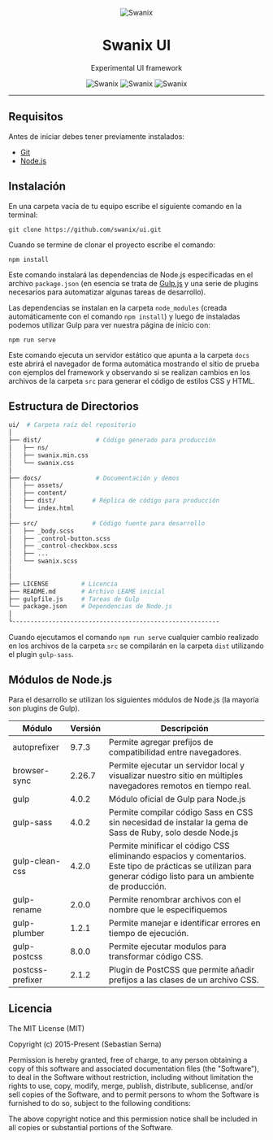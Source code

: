 <p align="center">
    <img alt="Swanix" title="Swanix UI" src="https://swanix.org/assets/images/apple-touch-icon.png">
</p>
<h1 align="center"> Swanix UI </h1>
<p align="center">
    Experimental UI framework
</p>

<p align="center">
    <img alt="Swanix" title="Swanix Brand" src="https://img.shields.io/badge/status-beta-mediumpurple">
    <img alt="Swanix" title="Swanix Brand" src="https://img.shields.io/badge/version-v0.3.6-blue">
    <img alt="Swanix" title="Swanix Brand" src="https://img.shields.io/github/license/swanix/ui?color=blue">
</p>


---

## Requisitos

Antes de iniciar debes tener previamente instalados:

- [Git](https://git-scm.com/)
- [Node.js](https://nodejs.org/)

## Instalación

En una carpeta vacía de tu equipo escribe el siguiente comando en la terminal:

```
git clone https://github.com/swanix/ui.git
```

Cuando se termine de clonar el proyecto escribe el comando:

```
npm install
```
Este comando instalará las dependencias de Node.js especificadas en el archivo `package.json` (en esencia se trata de [Gulp.js](http://gulpjs.com/) y una serie de plugins necesarios para automatizar algunas tareas de desarrollo).

Las dependencias se instalan en la carpeta `node_modules` (creada automáticamente con el comando `npm install`) y luego de instaladas podemos utilizar Gulp para ver nuestra página de inicio con:

```
npm run serve
```
Este comando ejecuta un servidor estático que apunta a la carpeta `docs` este abrirá el navegador de forma automática mostrando el sitio de prueba con ejemplos del framework y observando si se realizan cambios en los archivos de la carpeta `src` para generar el código de estilos CSS y HTML.

## Estructura de Directorios

```sh
ui/  # Carpeta raíz del repositorio
│
├── dist/               # Código generado para producción         
│   ├── ns/  
│   ├── swanix.min.css    
│   └── swanix.css
│
├── docs/               # Documentación y demos     
│   ├── assets/
│   ├── content/
│   ├── dist/          # Réplica de código para producción
│   └── index.html
│       
├── src/               # Código fuente para desarrollo      
│   ├── _body.scss 
│   ├── _control-button.scss   
│   ├── _control-checkbox.scss  
│   ├── ... 
│   └── swanix.scss
│ 
│       
├── LICENSE         # Licencia
├── README.md       # Archivo LEAME inicial
├── gulpfile.js     # Tareas de Gulp
└── package.json    # Dependencias de Node.js
│
└---------------------------------------------------------
```

Cuando ejecutamos el comando `npm run serve` cualquier cambio realizado en los archivos de la carpeta `src` se compilarán en la carpeta `dist` utilizando el plugin `gulp-sass`.


## Módulos de Node.js

Para el desarrollo se utilizan los siguientes módulos de Node.js (la mayoría son plugins de Gulp).

|Módulo|Versión|Descripción|
|--- |--- |--- |
|autoprefixer|9.7.3|Permite agregar prefijos de compatibilidad entre navegadores.|
|browser-sync|2.26.7|Permite ejecutar un servidor local y visualizar nuestro sitio en múltiples navegadores remotos en tiempo real.|
|gulp|4.0.2|Módulo oficial de Gulp para Node.js|
|gulp-sass|4.0.2|Permite compilar código Sass en CSS sin necesidad de instalar la gema de Sass de Ruby, solo desde Node.js|
|gulp-clean-css|4.2.0|Permite minificar el código CSS eliminando espacios y comentarios. Este tipo de prácticas se utilizan para generar código listo para un ambiente de producción.|
|gulp-rename|2.0.0|Permite renombrar archivos con el nombre que le especifiquemos|
|gulp-plumber|1.2.1|Permite manejar e identificar errores en tiempo de ejecución.|
|gulp-postcss|8.0.0|Permite ejecutar modulos para transformar código CSS.|
|postcss-prefixer|2.1.2| Plugin de PostCSS que permite añadir prefijos a las clases de un archivo CSS.|

## Licencia

The MIT License (MIT)

Copyright (c) 2015-Present (Sebastian Serna)

Permission is hereby granted, free of charge, to any person obtaining a copy
of this software and associated documentation files (the "Software"), to deal
in the Software without restriction, including without limitation the rights
to use, copy, modify, merge, publish, distribute, sublicense, and/or sell
copies of the Software, and to permit persons to whom the Software is
furnished to do so, subject to the following conditions:

The above copyright notice and this permission notice shall be included in all
copies or substantial portions of the Software.
